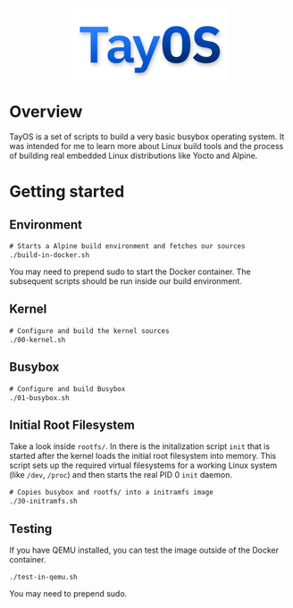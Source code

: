 
<div align="center">
    <img src="images/logo.png" width="280" />
</div>

# Overview

TayOS is a set of scripts to build a very basic busybox operating system. It was intended for me to
learn more about Linux build tools and the process of building real embedded Linux distributions 
like Yocto and Alpine. 

# Getting started

## Environment

```
# Starts a Alpine build environment and fetches our sources
./build-in-docker.sh
```

You may need to prepend sudo to start the Docker container. The subsequent scripts should be run
inside our build environment.

## Kernel

```
# Configure and build the kernel sources
./00-kernel.sh
```

## Busybox

```
# Configure and build Busybox
./01-busybox.sh
```

## Initial Root Filesystem

Take a look inside `rootfs/`. In there is the initalization script `init` that is started after the
kernel loads the initial root filesystem into memory. This script sets up the required virtual 
filesystems for a working Linux system (like `/dev`, `/proc`) and then starts the real PID 0 `init`
daemon. 

```
# Copies busybox and rootfs/ into a initramfs image
./30-initramfs.sh
```

## Testing

If you have QEMU installed, you can test the image outside of the Docker container.

```
./test-in-qemu.sh
```

You may need to prepend sudo.

